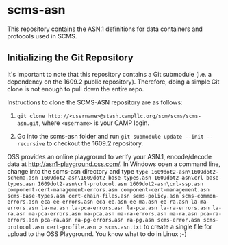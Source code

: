 # scms-asn

This repository contains the ASN.1 definitions for data containers and protocols
used in SCMS.

## Initializing the Git Repository

It's important to note that this repository contains a Git submodule (i.e. a
dependency on the 1609.2 public repository). Therefore, doing a simple Git
clone is not enough to pull down the entire repo.

Instructions to clone the SCMS-ASN repository are as follows:

1. ```git clone http://<username>@stash.campllc.org/scm/scms/scms-asn.git```, where 
```<username>``` is your CAMP login.

2. Go into the scms-asn folder and run ```git submodule update --init --recursive``` 
to checkout the 1609.2 repository.

OSS provides an online playground to verify your ASN.1, encode/decode data at http://asn1-playground.oss.com/.
In Windows open a command line, change into the scms-asn directory and type 
```type 1609dot2-asn\1609dot2-schema.asn 1609dot2-asn\1609dot2-base-types.asn 1609dot2-asn\crl-base-types.asn 1609dot2-asn\crl-protocol.asn 1609dot2-asn\crl-ssp.asn  component-cert-management-errors.asn component-cert-management.asn scms-base-types.asn cert-chain-files.asn scms-policy.asn scms-common-errors.asn eca-ee-errors.asn eca-ee.asn ee-ma.asn ee-ra.asn la-ma-errors.asn la-ma.asn la-pca-errors.asn la-pca.asn la-ra-errors.asn la-ra.asn ma-pca-errors.asn ma-pca.asn ma-ra-errors.asn ma-ra.asn pca-ra-errors.asn pca-ra.asn ra-pg-errors.asn ra-pg.asn scms-error.asn scms-protocol.asn cert-profile.asn > scms.asn.txt``` 
to create a single file for upload to the OSS Playground. You know what to do in Linux ;-)